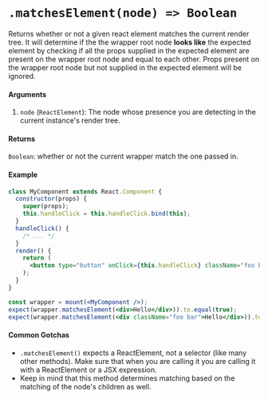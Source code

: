 # `.matchesElement(node) => Boolean`

Returns whether or not a given react element matches the current render tree.
It will determine if the the wrapper root node __looks like__ the expected element by checking if all the props supplied in the expected element are present on the wrapper root node and equal to each other. Props present on the wrapper root node but not supplied in the expected element will be ignored.


#### Arguments

1. `node` (`ReactElement`): The node whose presence you are detecting in the current instance's
render tree.



#### Returns

`Boolean`: whether or not the current wrapper match the one passed in.



#### Example


```jsx
class MyComponent extends React.Component {
  constructor(props) {
    super(props);
    this.handleClick = this.handleClick.bind(this);
  }
  handleClick() {
    /* ... */
  }
  render() {
    return (
      <button type="button" onClick={this.handleClick} className="foo bar">Hello</button>
    );
  }
}

const wrapper = mount(<MyComponent />);
expect(wrapper.matchesElement(<div>Hello</div>)).to.equal(true);
expect(wrapper.matchesElement(<div className="foo bar">Hello</div>)).to.equal(true);
```


#### Common Gotchas

- `.matchesElement()` expects a ReactElement, not a selector (like many other methods). Make sure that
when you are calling it you are calling it with a ReactElement or a JSX expression.
- Keep in mind that this method determines matching based on the matching of the node's children as
well.
